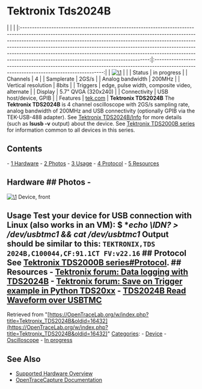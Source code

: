 # Tektronix Tds2024B

| | | |:-----------------------------------------------------------------------------------------------------------------------------------------------------------------------------------------------------------------------------------------------------------------------------------------------------------------------------------------------------------------------------------------------------------------------------------------------------------:|:---------------------------------------------------------------------------------------------------------------------------------------:| | [![\1](../../assets/hardware/general/\2)](./File:Tektronix_tds2024b_mugshot.png.html) | | | Status | in progress | | Channels | 4 | | Samplerate | 2GS/s | | Analog bandwidth | 200MHz | | Vertical resolution | 8bits | | Triggers | edge, pulse width, composite video, alternate | | Display | 5.7" QVGA (320x240) | | Connectivity | USB host/device, GPIB | | Features | [tek.com](http://www.tek.com/oscilloscope/tds1001b-manual/tds1000b-and-tds2000b-series) | **Tektronix TDS2024B** The **Tektronix TDS2024B** is 4 channel oscilloscope with 2GS/s sampling rate, analog bandwidth of 200MHz and USB connectivity (optionally GPIB via the TEK-USB-488 adapter). See [Tektronix TDS2024B/Info](Tektronix_TDS2024B/Info.html "Tektronix TDS2024B/Info") for more details (such as **lsusb -v** output) about the device. See [Tektronix TDS2000B series](Tektronix_TDS2000B_series.html "Tektronix TDS2000B series") for information common to all devices in this series. 
## Contents 
\- [1 Hardware](Tektronix_TDS2024B.html#Hardware) \- [2 Photos](Tektronix_TDS2024B.html#Photos) \- [3 Usage](Tektronix_TDS2024B.html#Usage) \- [4 Protocol](Tektronix_TDS2024B.html#Protocol) \- [5 Resources](Tektronix_TDS2024B.html#Resources) 
## Hardware ## Photos \- 
[![\1](../../assets/hardware/general/\2)](./File:Tektronix_TSD_2024B.jpg.html)
Device, front
## Usage Test your device for USB connection with Linux (also works in an VM): \$ **echo \\*IDN? \> /dev/usbtmc1 && cat /dev/usbtmc1** Output should be similar to this: `TEKTRONIX,TDS 2024B,C100044,CF:91.1CT FV:v22.16` ## Protocol See [Tektronix TDS2000B series#Protocol](Tektronix_TDS2000B_series.html#Protocol "Tektronix TDS2000B series"). ## Resources \- [Tektronix forum: Data logging with TDS2024B](https://forum.tek.com/viewtopic.php?t=131908) \- [Tektronix forum: Save on Trigger example in Python TDS20xx](https://forum.tek.com/viewtopic.php?t=136170) \- [TDS2024B Read Waveform over USBTMC](https://github.com/ymei/USBScope)
Retrieved from "[https://OpenTraceLab.org/w/index.php?title=Tektronix_TDS2024B&oldid=16432](https://OpenTraceLab.org/w/index.php?title=Tektronix_TDS2024B&oldid=16432)" 
[Categories](specialcategories-specialcategories.md): \- [Device](./Category:Device.html "Category:Device") \- [Oscilloscope](./Category:Oscilloscope.html "Category:Oscilloscope") \- [In progress](./Category:In_progress.html "Category:In progress")

## See Also
- [Supported Hardware Overview](../supported-hardware.md)
- [OpenTraceCapture Documentation](../../opentracecapture/overview.md)

